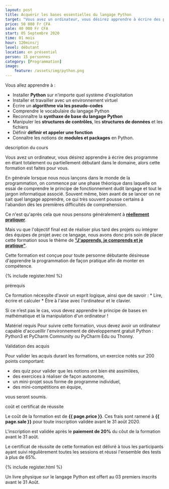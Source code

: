 ```yaml
---
layout: post
title: Acquérir les bases essentielles du langage Python
target: "Vous avez un ordinateur, vous désirez apprendre à écrire des programme en étant totalement ou partiellement débutant dans le domaine, alors cette formation est faites pour vous."
price: 50 000 Fr CFA
sale: 40 000 Fr CFA
start: 05 Septembre 2020
time: 01 mois
hour: 120mins/j
level: débutant
location: en présentiel
person: 15 personnes 
category: [Programmation]
image:
    feature: /assets/img/python.png
---
```



<p class="text-muted text-uppercase h4 border-bottom py-3">Vous allez apprendre à : </p>

* Installer **Python** sur n'importe quel système d'exploitation
* Installer et travailler avec un environnement virtuel
* Écrire un **algorithme via les pseudo-codes**
* Comprendre le vocabulaire du langage Python 
* Reconnaître la **synthaxe de base du langage Python**
* Manipuler les **structures de contrôles**, les **structures de données** et les fichiers 
* Définir **définir et appeler une fonction** 
* Connaître les notions de **modules et packages** en Python.

<p id="about-course" class="text-muted text-uppercase h4 border-bottom py-3">description du cours</p>

Vous avez un ordinateur, vous désirez apprendre à écrire des programme en étant totalement ou partiellement débutant dans le domaine, alors cette formation est faites pour vous.

En générale lorsque nous nous lançons dans le monde de la programmation, on commence par une phase théorique dans laquelle on essai de comprendre le principe de fonctionnement dudit langage et tout le jargon informatique associé. Souvent même, bien avant de se lancer on ne sait quel langage apprendre, ce qui très souvent pousse certains à l'abandon dès les premières difficultés de comprehension.

Ce n'est qu'après cela que nous pensons généralement à **<u>réellement pratiquer</u>**.

Mais vu que l'objectif final est de réaliser plus tard des projets ou intégrer des équipes de projet avec ce langage, nous avons donc pris soin de placer cette formation sous le thème de **<u>"J'apprends, je comprends et je pratique"</u>**.

Cette formation est conçue pour toute personne débutante désireuse d'apprendre la programmation de façon pratique afin de monter en compétence.

<!-- inscription -->
{% include register.html %}


<p class="text-muted text-uppercase h4 border-bottom py-3">prérequis</p>
Ce formation nécessite d'avoir un esprit logique, ainsi que de savoir :
* Lire, écrire et calculer
* Être à l'aise avec l'ordinateur et le clavier.

Si ce n’est pas le cas, vous devez apprendre le principe de bases en mathématique et la manipulation d'un ordinateur !

Matériel requis
Pour suivre cette formation, vous devez avoir un ordinateur capable d'accueillir l'environnement de développement gratuit Python : Python3 et PyCharm Community ou PyCharm Edu ou Thonny.

<p class="text-muted text-uppercase h4 border-bottom py-3">
Validation des acquis</p>

Pour valider les acquis durant les formations, un exercice notés sur 200 points comportant:

* des quiz pour valider que les notions ont bien été assimilées,
* des exercices à réaliser de façon autonome,
* un mini-projet sous forme de programme individuel,
* des mini-compétitions en équipe,

vous seront soumis.

<div class="bg-light p-4">
<p class="text-uppercase h4 border-bottom py-3">coût et certificat de réussite</p>

Le coût de la formation est de <strong>{{ page.price }}</strong>. Ces frais sont ramené à <strong>{{ page.sale }}</strong> pour toute inscription validée avant le 31 août 2020.

L'inscription est validée après le <strong>paiement de 20%</strong> du côut de la formation avant le 31 août.

Le certificat de réussite de cette formation est délivré à tous les participants ayant suivi régulièrement toutes les sessions et réussi l'ensemble des tests à plus de 65%.

<!-- inscription -->
{% include register.html %}

<p class="small py-3 font-italic">Un livre physique sur le langage Python est offert au 03 premiers inscrits avant le 31 Août.</p>
